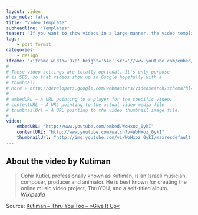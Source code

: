 ```yaml
---
layout: video
show_meta: false
title: "Video Template"
subheadline: "Templates"
teaser: "If you want to show videos in a large manner, the video template is the right choice."
tags:
    - post format
categories:
    - design
iframe: "<iframe width='970' height='546' src='//www.youtube.com/embed/WoHxoz_0ykI' frameborder='0' allowfullscreen></iframe>"
#
# These video settings are totally optional. It's only purpose
# is SEO, so that videos show up in Google hopefully with a 
# thumbnail.
# More › http://developers.google.com/webmasters/videosearch/schema?hl=en&rd=1
#
# embedURL – A URL pointing to a player for the specific video.
# contentURL – A URL pointing to the actual video media file
# thumbnailUrl – A URL pointing to the video thumbnail image file.
#
video:
    embedURL: "http://www.youtube.com/embed/WoHxoz_0ykI"
    contentURL: "http://www.youtube.com/watch?v=WoHxoz_0ykI"
    thumbnailUrl: "http://img.youtube.com/vi/WoHxoz_0ykI/maxresdefault.jpg"
---
```


## About the video by Kutiman

> Ophir Kutiel, professionally known as Kutiman, is an Israeli musician, composer, producer and animator. He is best known for creating the online music video project, ThruYOU, and a self-titled album. <cite>[Wikipedia](http://en.wikipedia.org/wiki/Kutiman)</cite>



Source: [Kutiman – Thru You Too – »Give It Up«](http://www.youtube.com/watch?v=WoHxoz_0ykI)
